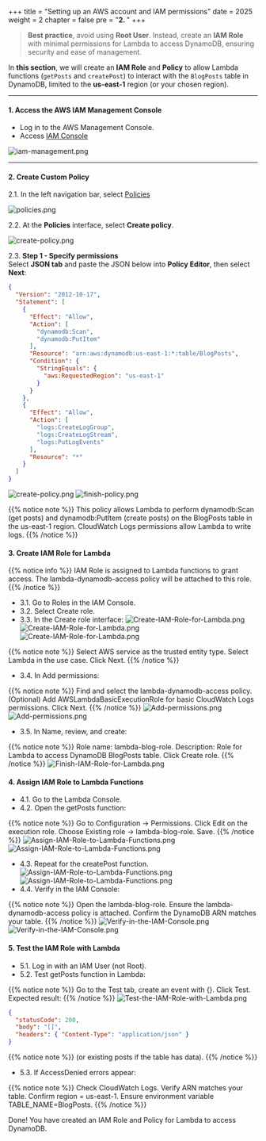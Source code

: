 +++
title = "Setting up an AWS account and IAM permissions"
date = 2025
weight = 2
chapter = false
pre = "<b>2. </b>"
+++

> **Best practice**, avoid using **Root User**. Instead, create an **IAM Role** with minimal permissions for Lambda to access DynamoDB, ensuring security and ease of management.

In **this section**, we will create an **IAM Role** and **Policy** to allow Lambda functions (`getPosts` and `createPost`) to interact with the `BlogPosts` table in DynamoDB, limited to the **us-east-1** region (or your chosen region).

---

#### 1. Access the AWS IAM Management Console
- Log in to the AWS Management Console.
- Access [IAM Console](https://us-east-1.console.aws.amazon.com/iam/home?region=ap-southeast-1#/home)

![iam-management.png](/images/2-Set-Up-AWS-Account-and-IAM-Permissions/2.1.png)

---

#### 2. Create Custom Policy
2.1. In the left navigation bar, select [Policies](https://us-east-1.console.aws.amazon.com/iam/home?region=ap-southeast-1#/policies)

![policies.png](/images/2-Set-Up-AWS-Account-and-IAM-Permissions/2.2.png)

2.2. At the **Policies** interface, select **Create policy**.

![create-policy.png](/images/2-Set-Up-AWS-Account-and-IAM-Permissions/2.3.png)

2.3. **Step 1 - Specify permissions**  
Select **JSON tab** and paste the JSON below into **Policy Editor**, then select **Next**:
```json
{ 
  "Version": "2012-10-17", 
  "Statement": [ 
    { 
      "Effect": "Allow", 
      "Action": [ 
        "dynamodb:Scan", 
        "dynamodb:PutItem" 
      ], 
      "Resource": "arn:aws:dynamodb:us-east-1:*:table/BlogPosts", 
      "Condition": { 
        "StringEquals": { 
          "aws:RequestedRegion": "us-east-1" 
        } 
      } 
    }, 
    { 
      "Effect": "Allow", 
      "Action": [ 
        "logs:CreateLogGroup", 
        "logs:CreateLogStream",
        "logs:PutLogEvents"
      ],
      "Resource": "*"
    }
  ]
}
```
![create-policy.png](/images/2-Set-Up-AWS-Account-and-IAM-Permissions/2.4.png)
![finish-policy.png](/images/2-Set-Up-AWS-Account-and-IAM-Permissions/2.5.png)

{{% notice note %}}
This policy allows Lambda to perform dynamodb:Scan (get posts) and dynamodb:PutItem (create posts) on the BlogPosts table in the us-east-1 region.
CloudWatch Logs permissions allow Lambda to write logs.
{{% /notice %}}
#### 3. Create IAM Role for Lambda
{{% notice info %}}
IAM Role is assigned to Lambda functions to grant access.
The lambda-dynamodb-access policy will be attached to this role.
{{% /notice %}}

- 3.1. Go to Roles in the IAM Console.
- 3.2. Select Create role.
- 3.3. In the Create role interface:
![Create-IAM-Role-for-Lambda.png](/images/2-Set-Up-AWS-Account-and-IAM-Permissions/3.1.png)
![Create-IAM-Role-for-Lambda.png](/images/2-Set-Up-AWS-Account-and-IAM-Permissions/3.2.png)
![Create-IAM-Role-for-Lambda.png](/images/2-Set-Up-AWS-Account-and-IAM-Permissions/3.3.png)

{{% notice note %}}
Select AWS service as the trusted entity type.
Select Lambda in the use case.
Click Next.
{{% /notice %}}

- 3.4. In Add permissions:

{{% notice note %}}
Find and select the lambda-dynamodb-access policy.
(Optional) Add AWSLambdaBasicExecutionRole for basic CloudWatch Logs permissions.
Click Next.
{{% /notice %}}
![Add-permissions.png](/images/2-Set-Up-AWS-Account-and-IAM-Permissions/3.4.png)
![Add-permissions.png](/images/2-Set-Up-AWS-Account-and-IAM-Permissions/3.4.1.png)
- 3.5. In Name, review, and create:

{{% notice note %}}
Role name: lambda-blog-role.
Description: Role for Lambda to access DynamoDB BlogPosts table.
Click Create role.
{{% /notice %}}
![Finish-IAM-Role-for-Lambda.png](/images/2-Set-Up-AWS-Account-and-IAM-Permissions/3.5.png)
#### 4. Assign IAM Role to Lambda Functions
- 4.1. Go to the Lambda Console.
- 4.2. Open the getPosts function:

{{% notice note %}}
Go to Configuration → Permissions.
Click Edit on the execution role.
Choose Existing role → lambda-blog-role.
Save.
{{% /notice %}}
![Assign-IAM-Role-to-Lambda-Functions.png](/images/2-Set-Up-AWS-Account-and-IAM-Permissions/4.1.png)
![Assign-IAM-Role-to-Lambda-Functions.png](/images/2-Set-Up-AWS-Account-and-IAM-Permissions/4.2.png)
- 4.3. Repeat for the createPost function.
![Assign-IAM-Role-to-Lambda-Functions.png](/images/2-Set-Up-AWS-Account-and-IAM-Permissions/4.3.png)
![Assign-IAM-Role-to-Lambda-Functions.png](/images/2-Set-Up-AWS-Account-and-IAM-Permissions/4.3.1.png)
- 4.4. Verify in the IAM Console:

{{% notice note %}}
Open the lambda-blog-role.
Ensure the lambda-dynamodb-access policy is attached.
Confirm the DynamoDB ARN matches your table.
{{% /notice %}}
![Verify-in-the-IAM-Console.png](/images/2-Set-Up-AWS-Account-and-IAM-Permissions/4.4.png)
![Verify-in-the-IAM-Console.png](/images/2-Set-Up-AWS-Account-and-IAM-Permissions/4.4.1.png)
#### 5. Test the IAM Role with Lambda
- 5.1. Log in with an IAM User (not Root).
- 5.2. Test getPosts function in Lambda:

{{% notice note %}}
Go to the Test tab, create an event with {}.
Click Test.
Expected result:
{{% /notice %}}
![Test-the-IAM-Role-with-Lambda.png](/images/2-Set-Up-AWS-Account-and-IAM-Permissions/5.1.png)
```json
{
  "statusCode": 200,
  "body": "[]",
  "headers": { "Content-Type": "application/json" }
}
```
{{% notice note %}}
(or existing posts if the table has data).
{{% /notice %}}

- 5.3. If AccessDenied errors appear:

{{% notice note %}}
Check CloudWatch Logs.
Verify ARN matches your table.
Confirm region = us-east-1.
Ensure environment variable TABLE_NAME=BlogPosts.
{{% /notice %}}


Done! You have created an IAM Role and Policy for Lambda to access DynamoDB. 